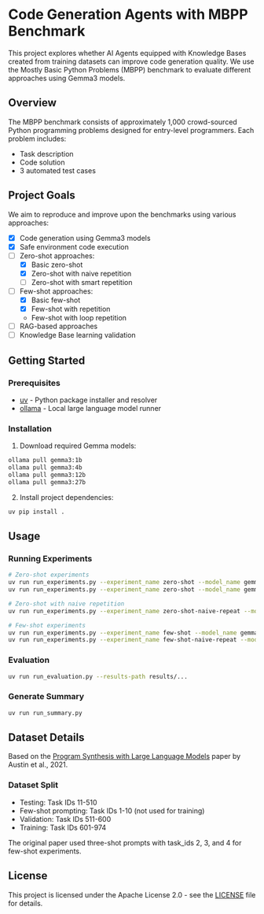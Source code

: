 # Code Generation Agents with MBPP Benchmark

This project explores whether AI Agents equipped with Knowledge Bases created from training datasets can improve code generation quality. We use the Mostly Basic Python Problems (MBPP) benchmark to evaluate different approaches using Gemma3 models.

## Overview

The MBPP benchmark consists of approximately 1,000 crowd-sourced Python programming problems designed for entry-level programmers. Each problem includes:
- Task description
- Code solution
- 3 automated test cases

## Project Goals

We aim to reproduce and improve upon the benchmarks using various approaches:

- [x] Code generation using Gemma3 models
- [x] Safe environment code execution
- [ ] Zero-shot approaches:
  - [x] Basic zero-shot
  - [x] Zero-shot with naive repetition
  - [ ] Zero-shot with smart repetition
- [ ] Few-shot approaches:
  - [x] Basic few-shot
  - [x] Few-shot with repetition
  - Few-shot with loop repetition
- [ ] RAG-based approaches
- [ ] Knowledge Base learning validation

## Getting Started

### Prerequisites

- [uv](https://github.com/astral-sh/uv) - Python package installer and resolver
- [ollama](https://ollama.com/download) - Local large language model runner

### Installation

1. Download required Gemma models:
```bash
ollama pull gemma3:1b
ollama pull gemma3:4b
ollama pull gemma3:12b
ollama pull gemma3:27b
```

2. Install project dependencies:
```bash
uv pip install .
```

## Usage

### Running Experiments

```bash
# Zero-shot experiments
uv run run_experiments.py --experiment_name zero-shot --model_name gemma3:1b
uv run run_experiments.py --experiment_name zero-shot --model_name gemma3:4b

# Zero-shot with naive repetition
uv run run_experiments.py --experiment_name zero-shot-naive-repeat --model_name gemma3:1b --num-iterations 3

# Few-shot experiments
uv run run_experiments.py --experiment_name few-shot --model_name gemma3:1b
uv run run_experiments.py --experiment_name few-shot-naive-repeat --model_name gemma3:1b
```

### Evaluation

```bash
uv run run_evaluation.py --results-path results/...
```

### Generate Summary

```bash
uv run run_summary.py
```

## Dataset Details

Based on the [Program Synthesis with Large Language Models](https://arxiv.org/pdf/2108.07732) paper by Austin et al., 2021.

### Dataset Split

- Testing: Task IDs 11-510
- Few-shot prompting: Task IDs 1-10 (not used for training)
- Validation: Task IDs 511-600
- Training: Task IDs 601-974

The original paper used three-shot prompts with task_ids 2, 3, and 4 for few-shot experiments.


## License

This project is licensed under the Apache License 2.0 - see the [LICENSE](LICENSE) file for details.

